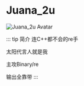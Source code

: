 # Juana_2u

<img :src="$withBase('/Member Avatar/Juana_2u.jpg')" alt="Juana_2u Avatar">

::: tip 简介
连C++都不会的re手

太阳代言人就是我

主攻Binary/re

输出全靠带
:::


